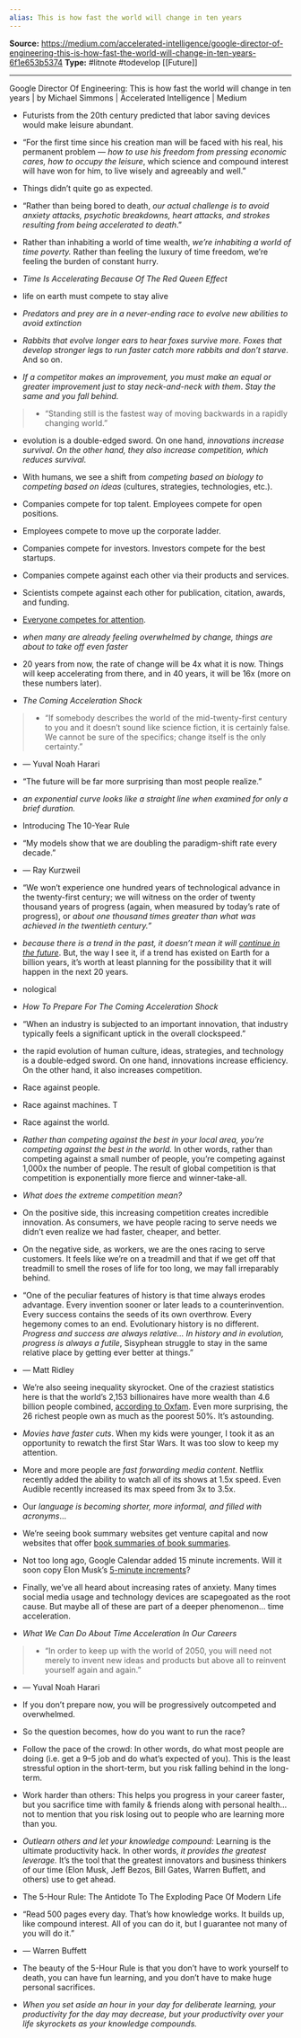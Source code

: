 ```yaml
---
alias: This is how fast the world will change in ten years
---
```

**Source:** https://medium.com/accelerated-intelligence/google-director-of-engineering-this-is-how-fast-the-world-will-change-in-ten-years-6f1e653b5374
**Type:** #litnote #todevelop [[Future]]

----

Google Director Of Engineering: This is how fast the world will change in ten years | by Michael Simmons | Accelerated Intelligence | Medium

-   Futurists from the 20th century predicted that labor saving devices would make leisure abundant.
    
-   “For the first time since his creation man will be faced with his real, his permanent problem — *how to use his freedom from pressing economic cares,* *how to occupy the leisure*, which science and compound interest will have won for him, to live wisely and agreeably and well.”
    
-   Things didn’t quite go as expected.
    
-   “Rather than being bored to death, *our actual challenge is to avoid anxiety attacks, psychotic breakdowns, heart attacks, and strokes resulting from being accelerated to death*.”
-   Rather than inhabiting a world of time wealth, *we’re inhabiting a world of time poverty.* Rather than feeling the luxury of time freedom, we’re feeling the burden of constant hurry.
    
-   *Time Is Accelerating Because Of The Red Queen Effect*
    
-   life on earth must compete to stay alive
    
-   *Predators and prey are in a never-ending race to evolve new abilities to avoid extinction*
    
-   *Rabbits that evolve longer ears to hear foxes survive more. Foxes that develop stronger legs to run faster catch more rabbits and don’t starve*. And so on.
    
-   *If a competitor makes an improvement, you must make an equal or greater improvement just to stay neck-and-neck with them*. *Stay the same and you fall behind.*
    
> -   “Standing still is the fastest way of moving backwards in a rapidly changing world.”
    
-   evolution is a double-edged sword. On one hand, *innovations increase survival*. *On the other hand, they also increase competition, which reduces survival.*
    
-   With humans, we see a shift from *competing based on biology to competing based on ideas* (cultures, strategies, technologies, etc.).
    
-   Companies compete for top talent. Employees compete for open positions.
    
-   Employees compete to move up the corporate ladder.
    
-   Companies compete for investors. Investors compete for the best startups.
    
-   Companies compete against each other via their products and services.
    
-   Scientists compete against each other for publication, citation, awards, and funding.
    
-   [Everyone competes for attention](https://medium.com/accelerated-intelligence/understand-these-8-truths-and-our-crazy-world-will-suddenly-make-sense-to-you-9b061ad9694).
    
-   *when many are already feeling overwhelmed by change, things are about to take off even faster*
    
-   20 years from now, the rate of change will be 4x what it is now. Things will keep accelerating from there, and in 40 years, it will be 16x (more on these numbers later).
    
-   *The Coming Acceleration Shock*
    
> -   “If somebody describes the world of the mid-twenty-first century to you and it doesn’t sound like science fiction, it is certainly false. We cannot be sure of the specifics; change itself is the only certainty.”
    
-   — Yuval Noah Harari
    
-   “The future will be far more surprising than most people realize.”
    
-   *an exponential curve looks like a straight line when examined for only a brief duration.*
    
-   Introducing The 10-Year Rule
    
-   “My models show that we are doubling the paradigm-shift rate every decade.”
    
-   — Ray Kurzweil
    
-   “We won’t experience one hundred years of technological advance in the twenty-first century; we will witness on the order of twenty thousand years of progress (again, when measured by today’s rate of progress), or *about one thousand times greater than what was achieved in the twentieth century.”*
    
-   *because there is a trend in the past, it doesn’t mean it will [continue in the future](https://www.linkedin.com/pulse/people-who-shape-future-ones-most-understand-present-michael-simmons/)*. But, the way I see it, if a trend has existed on Earth for a billion years, it’s worth at least planning for the possibility that it will happen in the next 20 years.
    
-   nological
    
-   *How To Prepare For The Coming Acceleration Shock*
    
-   “When an industry is subjected to an important innovation, that industry typically feels a significant uptick in the overall clockspeed.”
    
-   the rapid evolution of human culture, ideas, strategies, and technology is a double-edged sword. On one hand, innovations increase efficiency. On the other hand, it also increases competition.
    
-   Race against people.
    
-   Race against machines. T
    
-   Race against the world.
    
-   *Rather than competing against the best in your local area, you’re competing against the best in the world.* In other words, rather than competing against a small number of people, you’re competing against 1,000x the number of people. The result of global competition is that competition is exponentially more fierce and winner-take-all.
    
-   *What does the extreme competition mean?*
    
-   On the positive side, this increasing competition creates incredible innovation. As consumers, we have people racing to serve needs we didn’t even realize we had faster, cheaper, and better.
    
-   On the negative side, as workers, we are the ones racing to serve customers. It feels like we’re on a treadmill and that if we get off that treadmill to smell the roses of life for too long, we may fall irreparably behind.
    
-   “One of the peculiar features of history is that time always erodes advantage. Every invention sooner or later leads to a counterinvention. Every success contains the seeds of its own overthrow. Every hegemony comes to an end. Evolutionary history is no different. *Progress and success are always relative… In history and in evolution, progress is always a futile*, Sisyphean struggle to stay in the same relative place by getting ever better at things.”
    
-   — Matt Ridley
    
-   We’re also seeing inequality skyrocket. One of the craziest statistics here is that the world’s 2,153 billionaires have more wealth than 4.6 billion people combined, [according to Oxfam](https://www.oxfam.org/en/press-releases/worlds-billionaires-have-more-wealth-46-billion-people). Even more surprising, the 26 richest people own as much as the poorest 50%. It’s astounding.
    
-   *Movies have faster cuts*. When my kids were younger, I took it as an opportunity to rewatch the first Star Wars. It was too slow to keep my attention.
    
-   More and more people are *fast forwarding media content*. Netflix recently added the ability to watch all of its shows at 1.5x speed. Even Audible recently increased its max speed from 3x to 3.5x.
    
-   Our *language is becoming shorter, more informal, and filled with acronyms*…
    
-   We’re seeing book summary websites get venture capital and now websites that offer [book summaries of book summaries](https://fourminutebooks.com/).
    
-   Not too long ago, Google Calendar added 15 minute increments. Will it soon copy Elon Musk’s [5-minute increments](https://www.entrepreneur.com/article/312193)?
    
-   Finally, we’ve all heard about increasing rates of anxiety. Many times social media usage and technology devices are scapegoated as the root cause. But maybe all of these are part of a deeper phenomenon… time acceleration.
    
-   *What We Can Do About Time Acceleration In Our Careers*
    
> -   “In order to keep up with the world of 2050, you will need not merely to invent new ideas and products but above all to reinvent yourself again and again.”
    
-   — Yuval Noah Harari
    
-   If you don’t prepare now, you will be progressively outcompeted and overwhelmed.
    
-   So the question becomes, how do you want to run the race?
    
-   Follow the pace of the crowd: In other words, do what most people are doing (i.e. get a 9–5 job and do what’s expected of you). This is the least stressful option in the short-term, but you risk falling behind in the long-term.
    
-   Work harder than others: This helps you progress in your career faster, but you sacrifice time with family & friends along with personal health… not to mention that you risk losing out to people who are learning more than you.
    
-   *Outlearn others and let your knowledge compound:* Learning is the ultimate productivity hack. In other words, *it provides the greatest leverage.* It’s the tool that the greatest innovators and business thinkers of our time (Elon Musk, Jeff Bezos, Bill Gates, Warren Buffett, and others) use to get ahead.
-   The 5-Hour Rule: The Antidote To The Exploding Pace Of Modern Life
    
-   “Read 500 pages every day. That’s how knowledge works. It builds up, like compound interest. All of you can do it, but I guarantee not many of you will do it.”
    
-   — Warren Buffett
    
-   The beauty of the 5-Hour Rule is that you don’t have to work yourself to death, you can have fun learning, and you don’t have to make huge personal sacrifices.
    
-   *When you set aside an hour in your day for deliberate learning, your productivity for the day may decrease, but your productivity over your life skyrockets as your knowledge compounds.*